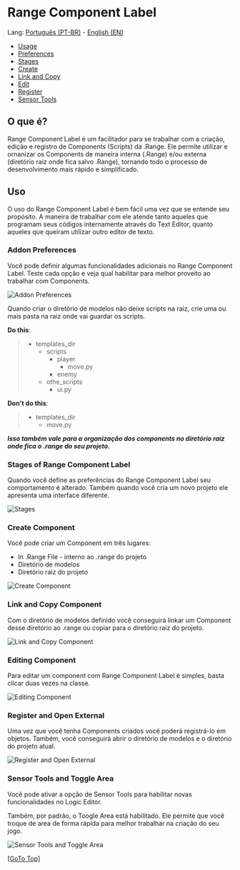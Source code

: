# Range Component Label

Lang: [Português (PT-BR)](./README_PT.md) - [English (EN)](./README.md)

- [Usage](#uso)
- [Preferences](#addon-preferences)
- [Stages](#stages-of-range-component-label)
- [Create](#create-component)
- [Link and Copy](#link-and-copy-component)
- [Edit](#editing-component)
- [Register](#register-and-open-external)
- [Sensor Tools](#sensor-tools-and-toggle-area)

## **O que é?**

Range Component Label é um facilitador para se trabalhar com a criação, edição e registro de Components (Scripts) da .Range. Ele permite utilizar e ornanizar os Components de maneira interna (.Range) e/ou externa (diretório raiz onde fica salvo .Range), tornando todo o processo de desenvolvimento mais rápido e simplificado.

## Uso

O uso do Range Component Label é bem fácil uma vez que se entende seu propósito. A maneira de trabalhar com ele atende tanto aqueles que programam seus códigos internamente através do Text Editor, quanto aqueles que queiram utilizar outro editor de texto.

### Addon Preferences

Você pode definir algumas funcionalidades adicionais no Range Component Label. Teste cada opção e veja qual habilitar para melhor proveito ao trabalhar com Components.

![Addon Preferences](./readme-files/preferences/preferences.png)

Quando criar o diretório de modelos não deixe scripts na raiz, crie uma ou mais pasta na raiz onde vai guardar os scripts.

**Do this**:
> - templates_dir
>   - scripts
>     - player
>       - move.py
>     - enemy
>   - othe_scripts
>     - ui.py

**Don't do this**:
> - templates_dir
>   - move.py

_**Isso também vale para a organização dos components no diretório raiz onde fica o .range do seu projeto.**_

### Stages of Range Component Label

Quando você define as preferências do Range Component Label seu comportamento é alterado. Também quando você cria um novo projeto ele apresenta uma interface diferente.

![Stages](./readme-files/stages_range_component/stages_range_component_label.png)

### Create Component

Você pode criar um Component em três lugares: 
- In .Range File - interno ao .range do projeto
- Diretório de modelos
- Diretório raiz do projeto

![Create Component](./readme-files/create_component/create_component.png)


### Link and Copy Component

Com o diretório de modelos definido você conseguirá linkar um Component desse diretório ao .range ou copiar para o diretório raiz do projeto.

![Link and Copy Component](./readme-files/link_and_copy_component/link_and_copy_component.png)

### Editing Component

Para editar um component com Range Component Label é simples, basta clicar duas vezes na classe.

![Editing Component](./readme-files/editing_component/editing_component.png)

### Register and Open External

Uma vez que você tenha Components criados você poderá registrá-lo em objetos. Também, você conseguirá abrir o diretório de modelos e o diretório do projeto atual.

![Register and Open External](./readme-files/register_and_open_external/register_and_open_external.png)


### Sensor Tools and Toggle Area

Você pode ativar a opção de Sensor Tools para habilitar novas funcionalidades no Logic Editor.

Também, por padrão, o Toogle Area está habilitado. Ele permite que você troque de area de forma rápida para melhor trabalhar na criação do seu jogo.

![Sensor Tools and Toggle Area](./readme-files/sensor_tools_and_toggle_area/sensor_tools_and_toggle_area.png)

[[GoTo Top]](#range-component-label)